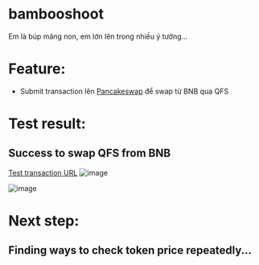# bambooshoot
Em là búp măng non, em lớn lên trong nhiều ý tưởng...

# Feature: 
- Submit transaction lên [Pancakeswap](https://pancakeswap.finance/swap?outputCurrency=0xab737e248D3c088bdF093e0a28171CE35920F91b&chainId=56) để swap từ BNB qua QFS
  
# Test result: 
## Success to swap QFS from BNB
[Test transaction URL](https://bscscan.com/tx/0xd019810eeddd9f9fb78b2a454d765a58cc06dcbbdf192a32b51b694a0953033d)
![image](https://github.com/user-attachments/assets/27e24778-2df8-45e6-a4dd-4d4d64540ce3)

![image](https://github.com/user-attachments/assets/9de88179-eecf-43ed-97e4-3f9c654ba6a0)

# Next step:
## Finding ways to check token price repeatedly...
